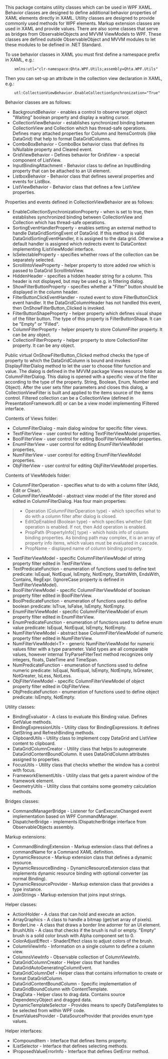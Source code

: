 ﻿This package contains utility classes which can be used in WPF XAML. 
Behavior classes are designed to define additional behavior properties of XAML elements directly in XAML.
Utility classes are designed to provide commonly used methods for WPF elements.
Markup extension classes are used in XAML and provide values.
There are also some classes that serve as bridges from ObservableObjects and MVVM ViewModels to WPF.
These classes are defined outside ObservableObject and MVVM modules to let these modules to be defined in .NET Standard.

To use behavior classes in XAML you must first define a namespace prefix in XAML, e.g.:

        xmlns:utl="clr-namespace:Qhta.WPF.Utils;assembly=Qhta.WPF.Utils"

 Then you can set-up an attribute in the collection view declaration in XAML, e.g.:

        utl:CollectionViewBehavior.EnableCollectionSynchronization="True"

Behavior classes are as follows:

* BackgroundBehavior - enables a control to observe target object "Waiting" boolean property and display a waiting cursor.
* CollectionViewBehavior - establishes synchronized binding between CollectionView and Collection which has thread-safe operations.
 Defines many attached properties for Column and ItemsControls (like DataGrid) 
 that help to format DataGridColumns.
* ComboBoxBehavior - ComboBox behavior class that defines its IsNullable property and Cleared event.
* GridViewBehavior - Defines behavior for GridView - a special component of ListView.
* InputBindingAttachment - Behavior class to define an InputBinding property that can be attached to an UI element.
* ListboxBehavior - Behavior class that defines several properties and events for ListBox.
* ListViewBehavior - Behavior class that defines a few ListView properties.

Properties and events defined in CollectionViewBehavior are as follows:
* EnableCollectionSynchronizationProperty - when is set to true, then establishes synchronized binding 
 between CollectionView and Collection which has thread-safe operations.
* SortingEventHandlerProperty - enables setting an external method to handle DataGridSortingEvent of DataGrid.
 If this method is valid DataGridSortingEventHandler, it is assigned to the data grid.
 Otherwise a default handler is assigned which redirects event to DataContext implementing IListViewModel interface.
* IsSelectableProperty - specifies whether rows of the collection can be separately selected.
* ScrollIntoViewProperty - helper property to store added row which is passed to DataGrid ScrollIntoView.
* HiddenHeader - specifies a hidden header string for a column. This header is not displayed, but may be used e.g. in filtering dialog.
* ShowFilterButtonProperty - specifies whether a "Filter" button should be displayed in the column header.
* FilterButtonClickEventHandler - routed event to store FilterButtonClick event handler. It the DataGridColumnHeader
 has not handled this event, then OnShowFilterButton_Clicked is invoked.
* FilterButtonShapeProperty - helper property which defines visual shape of the filter button. 
The type of this property is FilterButtonShape. It can be "Empty" or "Filled".
* ColumnFilterProperty - helper property to store ColumnFilter property. It can be any object.
* CollectionFilterProperty - helper property to store CollectionFilter property. It can be any object.

Public virtual OnShowFilterButton_Clicked method checks the type of property to which the DataGridColumn
is bound and invokes DisplayFilterDialog method to let the user to choose filter function and value. 
 The dialog is defined in the MVVM package Views resource folder as ColumnFilterDialog.
 This dialog is opened with a specific view of the filter according to the type of the property.
 String, Boolean, Enum, Number and Object).
 After the user sets filter parameters and closes this dialog, 
 a CollectionViewFilter is built and applied to the items source of the items control. 
 Filtered collection can be a CollectionView (defined in PresentationFramework.dll)
 or can be a view model implementing IFiltered interface.

Contents of Views folder:
* ColumnFilterDialog - main dialog window for specific filter views.
* TextFilterView - user control for editing TextFilterViewModel properties.
* BoolFilterView - user control for editing BoolFilterViewModel properties.
* EnumFilterView - user control for editing EnumFilterViewModel properties,
* NumFilterView - user control for editing EnumFilterViewModel properties.
* ObjFilterView - user control for editing ObjFilterViewModel properties.

Contents of ViewModels folder:
* ColumnFilterOperation - specifies what to do with a column filter (Add, Edit or Clear).
* ColumnFilterViewModel - abstract view model of the filter stored and edited in ColumnFilterDialog.
 Has four main properties: 
 >- Operation (ColumnFilterOperation type) - which specifies what to do with a column filter after dialog is closed.
 >- EditOpEnabled (Boolean type) - which specifies whether Edit operation is enabled. If not, then Add operation is enabled.
 >- PropPath (PropertyInfo[] type) - which holds info of column binding properties.
   As binding path may complex, it is an array of property info items, which values must be evaluated in cascade.
 >- PropName - displayed name of column binding property.

* TextFilterViewModel - specific ColumnFilterViewModel of string property filter edited in TextFilterView.
* TextPredicateFunction - enumeration of functions used to define text predicate: 
  IsEqual, NotEqual, IsEmpty, NotEmpty, StartsWith, EndsWith, Contains, RegExpr. 
  (IgnoreCase property is defined in TextFilterViewModel).
* BoolFilterViewModel - specific ColumnFilterViewModel of boolean property filter edited in BoolFilterView.
* BoolPredicateFunction - enumeration of functions used to define boolean predicate: 
  IsTrue, IsFalse, IsEmpty, NotEmpty.
* EnumFilterViewModel - specific ColumnFilterViewModel of enum property filter edited in EnumFilterView.
* EnumPredicateFunction - enumeration of functions used to define enum value predicate: 
  IsEqual, NotEqual, IsEmpty, NotEmpty.
* NumFilterViewModel - abstract base ColumnFilterViewModel of numeric property filter edited in NumFilterView.
* NumFilterViewModel\<T\> - generic NumFilterViewModel for numeric values filter with a type parameter. 
 Valid types are all comparable values, however internal TryParseFilterText method recognizes 
 only integers, floats, DateTime and TimeSpan.
* NumPredicateFunction - enumeration of functions used to define numeric predicate: 
  IsEqual, NotEqual, IsEmpty, NotEmpty, IsGreater, NotGreater, IsLess, NotLess.
* ObjFilterViewModel - specific ColumnFilterViewModel of object property filter edited in ObjFilterView.
* ObjPredicateFunction - enumeration of functions used to define object predicate: 
  IsEmpty, NotEmpty.

Utility classes:

* BindingEvaluator - A class to evaluate this Binding value. Defines GetValue methods.
* BindingExpressionUtils - Utility class for BindingExpressions. It defines GetString and RefreshBinding methods.
* ClipboardUtils - Utility class to implement copy DataGrid and ListView content to clipboard.
* DataGridColumnCreator - Utility class that helps to autogenerate DataGridContentBoundColumn. It uses DataGridColumn attributes assigned to properties.
* FocusUtils -  Utility class that checks whether the window has a control with focus.
* FrameworkElementUtils - Utility class that gets a parent window of the framework element.
* GeometryUtils - Utility class that contains some geometry calculation methods.

Bridges classes:
* CommandManagerBridge - Listener for CanExecuteChanged event implementation based on WPF CommandManager.
* DispatcherBridge - implements IDispatcherBridge interface from ObservableObjects assembly.

Markup extensions:
* CommandBindingExtension - Markup extension class that defines a commandName for a Command XAML definition.
* DynamicResource - Markup extension class that defines a dynamic resource.
* DynamicResourceBinding - DynamicResourceExtension class that implements dynamic resource binding with optional converter (as normal Binding).
* DynamicResourceProvider - Markup extension class that provides a type instance.
* JoinStrings - Markup extension that joins input strings.


Helper classes:
* ActionHolder - A class that can hold and execute an action.
* ArrayGraphics - A class to handle a bitmap (get/set array of pixels).
* BorderLine - A class that draws a border line adorner for an UI element.
* BrushUtils - A class that checks if the brush is null or empty. "Empty" brush is a solid color brush with Alpha component set to 0.
* ColorAdjustEffect - ShaderEffect class to adjust colors of the brush.
* ColumnViewInfo - Information on a single column to define a column view.
* ColumnsViewInfo - Observable collection of ColumnViewInfo.
* DataGridColumnCreator - Helper class that handles DataGridAutoGeneratingColumnEvent.
* DataGridColumnDef - Helper class that contains information to create or format DataGridColumn.
* DataGridContentBoundColumn - Specific implementation of DataGridBoundColumn with ContentTemplate.
* DragData - Helper class to drag data. Contains source DependencyObject and dragged data.
* DynamicTemplateSelector - Provides means to specify DataTemplates to be selected from within WPF code.
* EnumValuesProvider - DataSourceProvider that provides enum type values.

Helper interfaces:
* ICompoundItem - Interface that defines Items property.
* IListSelector - Interface that defines selecting methods.
* IProposedValueErrorInfo - Interface that defines GetError method.
